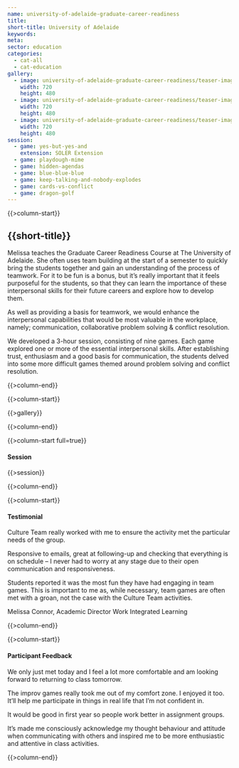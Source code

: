 ```yaml
---
name: university-of-adelaide-graduate-career-readiness
title:
short-title: University of Adelaide
keywords:
meta:
sector: education
categories:
  - cat-all
  - cat-education
gallery:
  - image: university-of-adelaide-graduate-career-readiness/teaser-image-0-720x480.jpg
    width: 720
    height: 480
  - image: university-of-adelaide-graduate-career-readiness/teaser-image-1-720x480.jpg
    width: 720
    height: 480
  - image: university-of-adelaide-graduate-career-readiness/teaser-image-2-720x480.jpg
    width: 720
    height: 480
session:
  - game: yes-but-yes-and
    extension: SOLER Extension
  - game: playdough-mime
  - game: hidden-agendas
  - game: blue-blue-blue
  - game: keep-talking-and-nobody-explodes
  - game: cards-vs-conflict
  - game: dragon-golf
---
```

{{>column-start}}

## {{short-title}}

Melissa teaches the Graduate Career Readiness Course at The University of Adelaide. She often uses team building at the start of a semester to quickly bring the students together and gain an understanding of the process of teamwork. For it to be fun is a bonus, but it’s really important that it feels purposeful for the students, so that they can learn the importance of these interpersonal skills for their future careers and explore how to develop them.

As well as providing a basis for teamwork, we would enhance the interpersonal capabilities that would be most valuable in the workplace, namely; communication, collaborative problem solving & conflict resolution.

We developed a 3-hour session, consisting of nine games. Each game explored one or more of the essential interpersonal skills. After establishing trust, enthusiasm and a good basis for communication, the students delved into some more difficult games themed around problem solving and conflict resolution.

{{>column-end}}

{{>column-start}}

{{>gallery}}

{{>column-end}}

{{>column-start full=true}}

#### Session

{{>session}}

{{>column-end}}

{{>column-start}}

#### Testimonial

Culture Team really worked with me to ensure the activity met the particular needs of the group.

Responsive to emails, great at following-up and checking that everything is on schedule – I never had to worry at any stage due to their open communication and responsiveness.

Students reported it was the most fun they have had engaging in team games. This is important to me as, while necessary, team games are often met with a groan, not the case with the Culture Team activities.

Melissa Connor, Academic Director Work Integrated Learning

{{>column-end}}

{{>column-start}}

#### Participant Feedback

We only just met today and I feel a lot more comfortable and am looking forward to returning to class tomorrow.

The improv games really took me out of my comfort zone. I enjoyed it too. It’ll help me participate in things in real life that I’m not confident in.

It would be good in first year so people work better in assignment groups.

It’s made me consciously acknowledge my thought behaviour and attitude when communicating with others and inspired me to be more enthusiastic and attentive in class activities.

{{>column-end}}